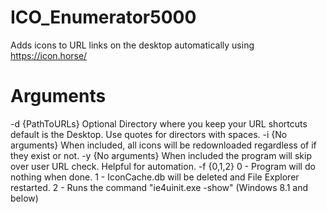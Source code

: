 # ICO_Enumerator5000
 Adds icons to URL links on the desktop automatically using https://icon.horse/

# Arguments
-d {PathToURLs}
Optional Directory where you keep your URL shortcuts default is the Desktop. Use quotes for directors with spaces.
-i {No arguments}
When included, all icons will be redownloaded regardless of if they exist or not.
-y {No arguments}
When included the program will skip over user URL check. Helpful for automation.
-f {0,1,2}
0 - Program will do nothing when done.
1 - IconCache.db will be deleted and File Explorer restarted.
2 - Runs the command "ie4uinit.exe -show" (Windows 8.1 and below)